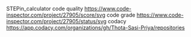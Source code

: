 STEPin_calculator
code quality
https://www.code-inspector.com/project/27905/score/svg
code grade
https://www.code-inspector.com/project/27905/status/svg
codacy
https://app.codacy.com/organizations/gh/Thota-Sasi-Priya/repositories
